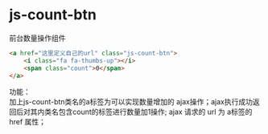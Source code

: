 # js-count-btn

前台数量操作组件

```html
<a href="这里定义自己的url" class="js-count-btn">
    <i class="fa fa-thumbs-up"></i>
    <span class="count">0</span>
</a>
```

功能：  
加上js-count-btn类名的a标签为可以实现数量增加的 ajax操作；ajax执行成功返回后对其内类名包含count的标签进行数量加1操作;
ajax 请求的 url 为 a标签的 href 属性；